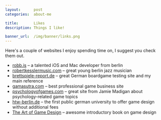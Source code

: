 ```yaml
---
layout:      post
categories:  about-me

title:       Likes
description: Things I like!

banner_url:  /img/banner/links.png
---
```


Here's a couple of websites I enjoy spending time on, I suggest you
check them out.

* [robb.is][robb] – a talented iOS and Mac developer from berlin
* [robertkesslermusic.com][rob] – great young berlin jazz musician
* [brettspiele-report.de][brettspiele-report] – great German boardgame testing site and my main reference
* [gamasutra.com][gamasutra] – best professional game business site
* [psychologyofgames.com][psychologyofgames] – great site from Jamie Madigan about psychology-related game topics
* [htw-berlin.de][htw] – the first public german university to offer game design without additional fees
* [The Art of Game Design][aog] – awesome introductory book on game design

[robb]:               http://robb.is
[rob]:                http://robertkesslermusic.com
[brettspiele-report]: http://brettspiele-report.de
[gamasutra]:          http://gamasutra.com
[psychologyofgames]:  http://psychologyofgames.com
[htw]:                http://htw-berlin.de
[aog]:                http://artofgamedesign.com/

